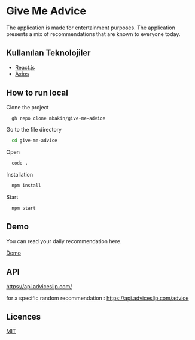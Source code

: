 
# Give Me Advice

The application is made for entertainment purposes. The application presents a mix of recommendations that are known to everyone today.


## Kullanılan Teknolojiler

-   [React.js](https://reactjs.org/)
-   [Axios](https://axios-http.com/)



## How to run local

Clone the project

```bash
  gh repo clone mbakin/give-me-advice
```


Go to the file directory

```bash
  cd give-me-advice
```

Open

```bash
  code .
```

Installation

```bash
  npm install
```

Start
```bash
  npm start
```

## Demo

You can read your daily recommendation here.

[Demo](https://give-me-advice-gamma.vercel.app/)

  
## API 

https://api.adviceslip.com/

for a specific random recommendation : https://api.adviceslip.com/advice


## Licences

[MIT](https://choosealicense.com/licenses/mit/)

  
